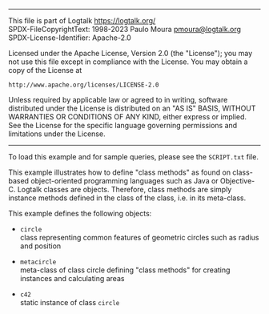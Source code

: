 ________________________________________________________________________

This file is part of Logtalk <https://logtalk.org/>  
SPDX-FileCopyrightText: 1998-2023 Paulo Moura <pmoura@logtalk.org>  
SPDX-License-Identifier: Apache-2.0

Licensed under the Apache License, Version 2.0 (the "License");
you may not use this file except in compliance with the License.
You may obtain a copy of the License at

    http://www.apache.org/licenses/LICENSE-2.0

Unless required by applicable law or agreed to in writing, software
distributed under the License is distributed on an "AS IS" BASIS,
WITHOUT WARRANTIES OR CONDITIONS OF ANY KIND, either express or implied.
See the License for the specific language governing permissions and
limitations under the License.
________________________________________________________________________


To load this example and for sample queries, please see the `SCRIPT.txt`
file.

This example illustrates how to define "class methods" as found on class-
based object-oriented programming languages such as Java or Objective-C.
Logtalk classes are objects. Therefore, class methods are simply instance
methods defined in the class of the class, i.e. in its meta-class.

This example defines the following objects:

- `circle`  
	class representing common features of geometric circles
	such as radius and position

- `metacircle`  
	meta-class of class circle defining "class methods" for
	creating instances and calculating areas

- `c42`  
	static instance of class `circle`
